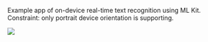 Example app of on-device real-time text recognition using ML Kit.
Constraint: only portrait device orientation is supporting.

![](https://github.com/gpokat/MLKit_OCR/blob/master/demo/demo.gif)
